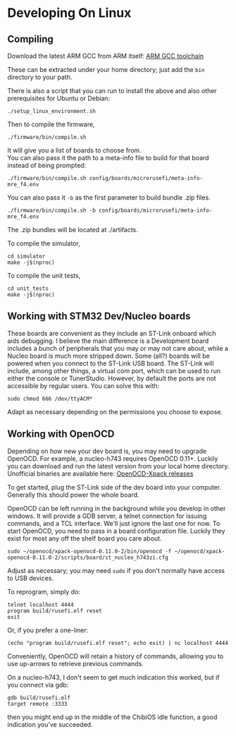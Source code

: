 # Developing On Linux

## Compiling

Download the latest ARM GCC from ARM itself: [ARM GCC toolchain](https://developer.arm.com/tools-and-software/open-source-software/developer-tools/gnu-toolchain/gnu-rm/downloads)

These can be extracted under your home directory; just add the `bin` directory to your path.

There is also a script that you can run to install the above and also other prerequisites for Ubuntu or Debian:

```shell
./setup_linux_environment.sh
```

Then to compile the firmware,

```shell
./firmware/bin/compile.sh
```

It will give you a list of boards to choose from.  
You can also pass it the path to a meta-info file to build for that board instead of being prompted:

```shell
./firmware/bin/compile.sh config/boards/microrusefi/meta-info-mre_f4.env
```

You can also pass it `-b` as the first parameter to build bundle .zip files.

```shell
./firmware/bin/compile.sh -b config/boards/microrusefi/meta-info-mre_f4.env
```

The .zip bundles will be located at ./artifacts.

To compile the simulator,

```shell
cd simulator
make -j$(nproc)
```

To compile the unit tests,

```shell
cd unit_tests
make -j$(nproc)
```

## Working with STM32 Dev/Nucleo boards

These boards are convenient as they include an ST-Link onboard which aids debugging.  I believe the main difference is a Development board includes a bunch of peripherals that you may or may not care about, while a Nucleo board is much more stripped down.  Some (all?) boards will be powered when you connect to the ST-Link USB board.  The ST-Link will include, among other things, a virtual com port, which can be used to run either the console or TunerStudio.  However, by default the ports are not accessible by regular users.  You can solve this with:

```shell
sudo chmod 666 /dev/ttyACM*
```

Adapt as necessary depending on the permissions you choose to expose.

## Working with OpenOCD

Depending on how new your dev board is, you may need to upgrade OpenOCD.  For example, a nucleo-h743 requires OpenOCD 0.11+.  Luckily you can download and run the latest version from your local home directory.  Unofficial binaries are available here:
[OpenOCD-Xpack releases](https://github.com/xpack-dev-tools/openocd-xpack/releases)

To get started, plug the ST-Link side of the dev board into your computer.  Generally this should power the whole board.

OpenOCD can be left running in the background while you develop in other windows.  It will provide a GDB server, a telnet connection for issuing commands, and a TCL interface.  We'll just ignore the last one for now.  To start OpenOCD, you need to pass in a board configuration file.  Luckily they exist for most any off the shelf board you care about.

```shell
sudo ~/openocd/xpack-openocd-0.11.0-2/bin/openocd -f ~/openocd/xpack-openocd-0.11.0-2/scripts/board/st_nucleo_h743zi.cfg
```

Adjust as necessary; you may need `sudo` if you don't normally have access to USB devices.

To reprogram, simply do:

```shell
telnet localhost 4444
program build/rusefi.elf reset
exit
```

Or, if you prefer a one-liner:

```shell
(echo "program build/rusefi.elf reset"; echo exit) | nc localhost 4444
```

Conveniently, OpenOCD will retain a history of commands, allowing you to use up-arrows to retrieve previous commands.

On a nucleo-h743, I don't seem to get much indication this worked, but if you connect via gdb:

```shell
gdb build/rusefi.elf
target remote :3333
```

then you might end up in the middle of the ChibiOS idle function, a good indication you've succeeded.

